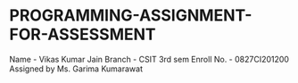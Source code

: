 # PROGRAMMING-ASSIGNMENT-FOR-ASSESSMENT


Name - Vikas Kumar Jain
Branch - CSIT 3rd sem
Enroll No. - 0827CI201200
Assigned by Ms. Garima Kumarawat
